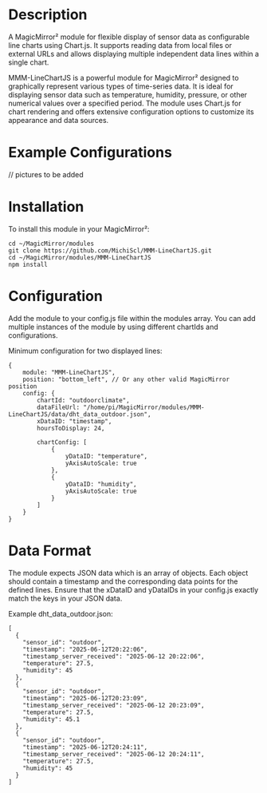 # Description
A MagicMirror² module for flexible display of sensor data as configurable line charts using Chart.js. It supports reading data from local files or external URLs and allows displaying multiple independent data lines within a single chart.

MMM-LineChartJS is a powerful module for MagicMirror² designed to graphically represent various types of time-series data. It is ideal for displaying sensor data such as temperature, humidity, pressure, or other numerical values over a specified period. The module uses Chart.js for chart rendering and offers extensive configuration options to customize its appearance and data sources.

# Example Configurations
// pictures to be added

# Installation
To install this module in your MagicMirror²:
````
cd ~/MagicMirror/modules
git clone https://github.com/MichiScl/MMM-LineChartJS.git
cd ~/MagicMirror/modules/MMM-LineChartJS
npm install
````

# Configuration
Add the module to your config.js file within the modules array. 
You can add multiple instances of the module by using different chartIds and configurations.

Minimum configuration for two displayed lines:
````
{
    module: "MMM-LineChartJS",
    position: "bottom_left", // Or any other valid MagicMirror position
    config: {
        chartId: "outdoorclimate",                                                                 
        dataFileUrl: "/home/pi/MagicMirror/modules/MMM-LineChartJS/data/dht_data_outdoor.json",
        xDataID: "timestamp",  
        hoursToDisplay: 24,

        chartConfig: [
            {
                yDataID: "temperature", 
                yAxisAutoScale: true
            },
            {
                yDataID: "humidity",
                yAxisAutoScale: true
            }
        ]
    }
}
````

# Data Format
The module expects JSON data which is an array of objects. Each object should contain a timestamp and the corresponding data points for the defined lines.
Ensure that the xDataID and yDataIDs in your config.js exactly match the keys in your JSON data.

Example dht_data_outdoor.json:
````
[
  {
    "sensor_id": "outdoor",
    "timestamp": "2025-06-12T20:22:06",
    "timestamp_server_received": "2025-06-12 20:22:06",
    "temperature": 27.5,
    "humidity": 45
  },
  {
    "sensor_id": "outdoor",
    "timestamp": "2025-06-12T20:23:09",
    "timestamp_server_received": "2025-06-12 20:23:09",
    "temperature": 27.5,
    "humidity": 45.1
  },
  {
    "sensor_id": "outdoor",
    "timestamp": "2025-06-12T20:24:11",
    "timestamp_server_received": "2025-06-12 20:24:11",
    "temperature": 27.5,
    "humidity": 45
  }
]
````
